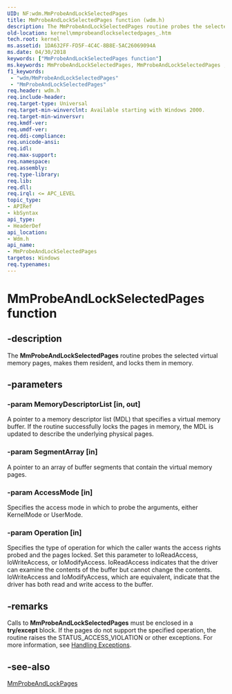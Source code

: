 ```yaml
---
UID: NF:wdm.MmProbeAndLockSelectedPages
title: MmProbeAndLockSelectedPages function (wdm.h)
description: The MmProbeAndLockSelectedPages routine probes the selected virtual memory pages, makes them resident, and locks them in memory.
old-location: kernel\mmprobeandlockselectedpages_.htm
tech.root: kernel
ms.assetid: 1DA632FF-FD5F-4C4C-8B8E-5AC26069094A
ms.date: 04/30/2018
keywords: ["MmProbeAndLockSelectedPages function"]
ms.keywords: MmProbeAndLockSelectedPages, MmProbeAndLockSelectedPages , MmProbeAndLockSelectedPages routine [Kernel-Mode Driver Architecture], kernel.mmprobeandlockselectedpages_, wdm/MmProbeAndLockSelectedPages
f1_keywords:
 - "wdm/MmProbeAndLockSelectedPages"
 - "MmProbeAndLockSelectedPages"
req.header: wdm.h
req.include-header: 
req.target-type: Universal
req.target-min-winverclnt: Available starting with Windows 2000.
req.target-min-winversvr: 
req.kmdf-ver: 
req.umdf-ver: 
req.ddi-compliance: 
req.unicode-ansi: 
req.idl: 
req.max-support: 
req.namespace: 
req.assembly: 
req.type-library: 
req.lib: 
req.dll: 
req.irql: <= APC_LEVEL
topic_type:
- APIRef
- kbSyntax
api_type:
- HeaderDef
api_location:
- Wdm.h
api_name:
- MmProbeAndLockSelectedPages
targetos: Windows
req.typenames: 
---
```


# MmProbeAndLockSelectedPages function


## -description


The <b>MmProbeAndLockSelectedPages</b> routine probes the selected virtual memory pages, makes them resident, and locks them in memory.


## -parameters




### -param MemoryDescriptorList [in, out]

A pointer to a memory descriptor list (MDL) that specifies a virtual memory buffer. If the routine successfully locks the pages in memory, the MDL is updated to describe the underlying physical pages.


### -param SegmentArray [in]

A pointer to an array of buffer segments that contain the virtual memory pages.


### -param AccessMode [in]

Specifies the access mode in which to probe the arguments, either KernelMode or UserMode.


### -param Operation [in]

Specifies the type of operation for which the caller wants the access rights probed and the pages locked. Set this parameter to IoReadAccess, IoWriteAccess, or IoModifyAccess. IoReadAccess indicates that the driver can examine the contents of the buffer but cannot change the contents. IoWriteAccess and IoModifyAccess, which are equivalent, indicate that the driver has both read and write access to the buffer. 


## -remarks



Calls to <b>MmProbeAndLockSelectedPages</b> must be enclosed in a <b>try/except</b> block. If the pages do not support the specified operation, the routine raises the STATUS_ACCESS_VIOLATION or other exceptions. For more information, see <a href="https://docs.microsoft.com/windows-hardware/drivers/kernel/handling-exceptions">Handling Exceptions</a>.




## -see-also




<a href="https://docs.microsoft.com/windows-hardware/drivers/ddi/wdm/nf-wdm-mmprobeandlockpages">MmProbeAndLockPages</a>
 

 

